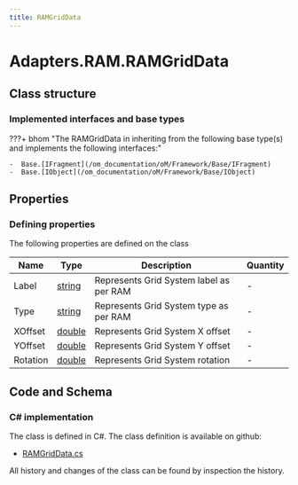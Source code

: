 ```yaml
---
title: RAMGridData
---
```


# Adapters.RAM.RAMGridData



## Class structure

### Implemented interfaces and base types

???+ bhom "The RAMGridData in inheriting from the following base type(s) and implements the following interfaces:"

    -  Base.[IFragment](/om_documentation/oM/Framework/Base/IFragment)
    -  Base.[IObject](/om_documentation/oM/Framework/Base/IObject)


## Properties



### Defining properties

The following properties are defined on the class

| Name             | Type             | Description      | Quantity         |
|------------------|------------------|------------------|------------------|
| Label | [string](https://learn.microsoft.com/en-us/dotnet/api/System.String?view=netstandard-2.0) | Represents Grid System label as per RAM | - |
| Type | [string](https://learn.microsoft.com/en-us/dotnet/api/System.String?view=netstandard-2.0) | Represents Grid System type as per RAM | - |
| XOffset | [double](https://learn.microsoft.com/en-us/dotnet/api/System.Double?view=netstandard-2.0) | Represents Grid System X offset | - |
| YOffset | [double](https://learn.microsoft.com/en-us/dotnet/api/System.Double?view=netstandard-2.0) | Represents Grid System Y offset | - |
| Rotation | [double](https://learn.microsoft.com/en-us/dotnet/api/System.Double?view=netstandard-2.0) | Represents Grid System rotation | - |


## Code and Schema

### C# implementation

The class is defined in C#. The class definition is available on github:

- [RAMGridData.cs](https://github.com/BHoM/RAM_Toolkit/blob/develop/RAM_oM/Fragments/RAMGridData.cs)

All history and changes of the class can be found by inspection the history.
